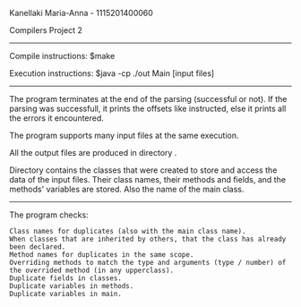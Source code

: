 Kanellaki Maria-Anna  -  1115201400060

Compilers Project 2

-----------------


Compile instructions: $make

Execution instructions: $java -cp ./out Main [input files]

-----------------

The program terminates at the end of the parsing (successful or not). If the parsing was successfull, it prints the 
offsets like instructed, else it prints all the errors it encountered.

The program supports many input files at the same execution.

All the output files are produced in directory <out>.

Directory <Symbols> contains the classes that were created to store and access the data of the input files. Their class 
names, their methods and fields, and the methods' variables are stored. Also the name of the main class.

-----------------

The program checks:
    
    Class names for duplicates (also with the main class name).
    When classes that are inherited by others, that the class has already been declared.
    Method names for duplicates in the same scope.
    Overriding methods to match the type and arguments (type / number) of the overrided method (in any upperclass).
    Duplicate fields in classes.
    Duplicate variables in methods.
    Duplicate variables in main.